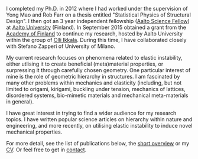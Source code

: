 I completed my Ph.D. in 2012 where I had worked under the supervision of Yong Mao and Rob Farr on a thesis entitled "Statistical Physics of Structural Design". I then got an 3 year independent fellowship ([Aalto Science Fellow][ascifellow]) at [Aalto University][aalto] (Finland). In September 2015 obtained a grant from the [Academy of Finland][aka] to continue my research, hosted by Aalto University within the group of [Olli Ikkala][olli]. During this time, I have collaborated closely with Stefano Zapperi of University of Milano.

My current research focuses on phenomena related to elastic instability, either utlising it to create beneficial (meta)material properties, or surpressing it through carefully chosen geometry. One particular interest of mine is the role of geometric hierarchy in structures. I am fascinated by many other problems within mechanics and elasticity (including, but not limited to origami, kirigami, buckling under tension, mechanics of lattices, disordered systems, bio-mimetic materials and mechanical meta-materials in general).

I have great interest in trying to find a wider audience for my research topics. I have written popular science articles on hierarchy within nature and engineering, and more recently, on utilising elastic instability to induce novel mechanical properties.

For more detail, see the list of publications below, the [short overview][bio] or my [CV][cv]. Or feel free to get in [contact][contact].

[aalto]: http://aalto.fi/
[asci]: http://asci.aalto.fi/
[ascifellow]: http://asci.aalto.fi/en/science-fellows/
[cv]: /CV/
[bio]: bio
[contact]: /contact/
[aka]:http://www.aka.fi/en
[olli]:http://physics.aalto.fi/groups/molmat/
